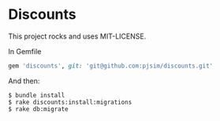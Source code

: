 # Discounts

This project rocks and uses MIT-LICENSE.

In Gemfile

```ruby
gem 'discounts', git: 'git@github.com:pjsim/discounts.git'
```

And then:
```
$ bundle install
$ rake discounts:install:migrations
$ rake db:migrate
```
